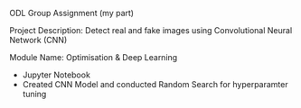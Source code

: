 ODL Group Assignment (my part)

Project Description: Detect real and fake images using Convolutional Neural Network (CNN)

Module Name: Optimisation & Deep Learning

- Jupyter Notebook
- Created CNN Model and conducted Random Search  for hyperparamter tuning
